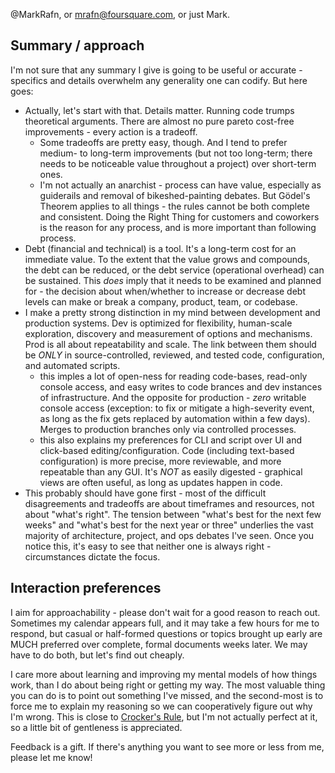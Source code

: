 @MarkRafn, or mrafn@foursquare.com, or just Mark.

## Summary / approach
I'm not sure that any summary I give is going to be useful or accurate - specifics and details overwhelm any generality one can codify.  But here goes:
- Actually, let's start with that.  Details matter.  Running code trumps theoretical arguments.  There are almost no pure pareto cost-free improvements - every action is a tradeoff.  
    - Some tradeoffs are pretty easy, though.  And I tend to prefer medium- to long-term improvements (but not too long-term; there needs to be noticeable value throughout a project) over short-term ones.  
    - I'm not actually an anarchist - process can have value, especially as guiderails and removal of bikeshed-painting debates.  But Gödel's Theorem applies to all things - the rules cannot be both complete and consistent.  Doing the Right Thing for customers and coworkers is the reason for any process, and is more important than following process.  
- Debt (financial and technical) is a tool.  It's a long-term cost for an immediate value.  To the extent that the value grows and compounds, the debt can be reduced, or the debt service (operational overhead) can be sustained.  This _does_ imply that it needs to be examined and planned for - the decision about when/whether to increase or decrease debt levels can make or break a company, product, team, or codebase.
- I make a pretty strong distinction in my mind between development and production systems.  Dev is optimized for flexibility, human-scale exploration, discovery and measurement of options and mechanisms.  Prod is all about repeatability and scale.  The link between them should be _ONLY_ in source-controlled, reviewed, and tested code, configuration, and automated scripts.  
    - this imples a lot of open-ness for reading code-bases, read-only console access, and easy writes to code brances and dev instances of infrastructure.  And the opposite for production - _zero_ writable console access (exception: to fix or mitigate a high-severity event, as long as the fix gets replaced by automation within a few days).  Merges to production branches only via controlled processes. 
    - this also explains my preferences for CLI and script over UI and click-based editing/configuration. Code (including text-based configuration) is more precise, more reviewable, and more repeatable than any GUI.  It's _NOT_ as easily digested - graphical views are often useful, as long as updates happen in code.
- This probably should have gone first - most of the difficult disagreements and tradeoffs are about timeframes and resources, not about "what's right".  The tension between "what's best for the next few weeks" and "what's best for the next year or three" underlies the vast majority of architecture, project, and ops debates I've seen.  Once you notice this, it's easy to see that neither one is always right - circumstances dictate the focus.

## Interaction preferences
I aim for approachability - please don't wait for a good reason to reach out.  Sometimes my calendar appears full, and it may take a few hours for me to respond, but casual or half-formed questions or topics brought up early are MUCH preferred over complete, formal documents weeks later.  We may have to do both, but let's find out cheaply.

I care more about learning and improving my mental models of how things work, than I do about being right or getting my way.  The most valuable thing you can do is to point out something I've missed, and the second-most is to force me to explain my reasoning so we can cooperatively figure out why I'm wrong.  This is close to [Crocker's Rule](https://www.lesswrong.com/tag/crockers-rules), but I'm not actually perfect at it, so a little bit of gentleness is appreciated.

Feedback is a gift.  If there's anything you want to see more or less from me, please let me know!
<!---
MarkRafn/MarkRafn is a ✨ special ✨ repository because its `README.md` (this file) appears on your GitHub profile.
You can click the Preview link to take a look at your changes.
--->
